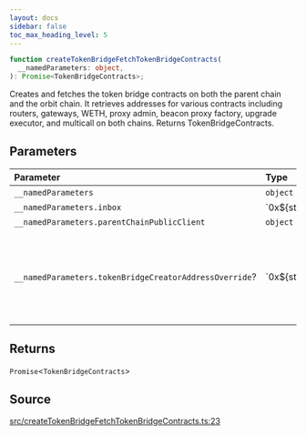 ```yaml
---
layout: docs
sidebar: false
toc_max_heading_level: 5
---
```


```ts
function createTokenBridgeFetchTokenBridgeContracts(
  __namedParameters: object,
): Promise<TokenBridgeContracts>;
```

Creates and fetches the token bridge contracts on both the parent chain and
the orbit chain. It retrieves addresses for various contracts including
routers, gateways, WETH, proxy admin, beacon proxy factory, upgrade executor,
and multicall on both chains. Returns TokenBridgeContracts.

## Parameters

| Parameter                                              | Type              | Description                                                                                                                                |
| :----------------------------------------------------- | :---------------- | :----------------------------------------------------------------------------------------------------------------------------------------- |
| `__namedParameters`                                    | `object`          | -                                                                                                                                          |
| `__namedParameters.inbox`                              | \`0x$\{string\}\` | -                                                                                                                                          |
| `__namedParameters.parentChainPublicClient`            | `object`          | -                                                                                                                                          |
| `__namedParameters.tokenBridgeCreatorAddressOverride`? | \`0x$\{string\}\` | Specifies a custom address for the TokenBridgeCreator. By default, the address will be automatically detected based on the provided chain. |

## Returns

`Promise`\<`TokenBridgeContracts`\>

## Source

[src/createTokenBridgeFetchTokenBridgeContracts.ts:23](https://github.com/OffchainLabs/arbitrum-orbit-sdk/blob/9d5595a042e42f7d6b9af10a84816c98ea30f330/src/createTokenBridgeFetchTokenBridgeContracts.ts#L23)
